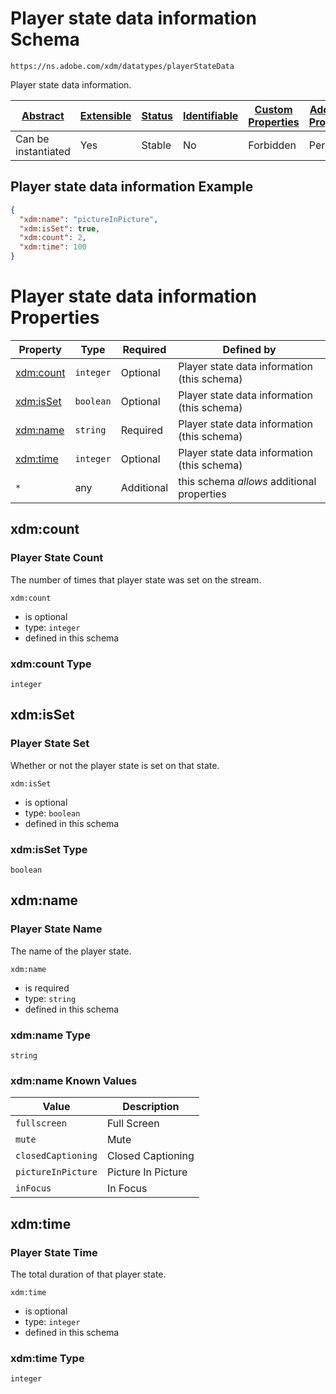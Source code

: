 
# Player state data information Schema

```
https://ns.adobe.com/xdm/datatypes/playerStateData
```

Player state data information.

| [Abstract](../../abstract.md) | [Extensible](../../extensions.md) | [Status](../../status.md) | [Identifiable](../../id.md) | [Custom Properties](../../extensions.md) | [Additional Properties](../../extensions.md) | Defined In |
|-------------------------------|-----------------------------------|---------|-----------------------------|------------------------------------------|----------------------------------------------|------------|
| Can be instantiated | Yes | Stable  | No | Forbidden | Permitted | [datatypes/playerstatedata.schema.json](datatypes/playerstatedata.schema.json) |

## Player state data information Example
```json
{
  "xdm:name": "pictureInPicture",
  "xdm:isSet": true,
  "xdm:count": 2,
  "xdm:time": 100
}
```

# Player state data information Properties

| Property | Type | Required   | Defined by |
|----------|------|------------|------------|
| [xdm:count](#xdmcount) | `integer` | Optional   | Player state data information (this schema) |
| [xdm:isSet](#xdmisset) | `boolean` | Optional   | Player state data information (this schema) |
| [xdm:name](#xdmname) | `string` | Required   | Player state data information (this schema) |
| [xdm:time](#xdmtime) | `integer` | Optional   | Player state data information (this schema) |
| `*` | any | Additional | this schema *allows* additional properties |

## xdm:count
### Player State Count

The number of times that player state was set on the stream.

`xdm:count`
* is optional
* type: `integer`
* defined in this schema

### xdm:count Type


`integer`






## xdm:isSet
### Player State Set

Whether or not the player state is set on that state.

`xdm:isSet`
* is optional
* type: `boolean`
* defined in this schema

### xdm:isSet Type


`boolean`





## xdm:name
### Player State Name

The name of the player state.

`xdm:name`
* is required
* type: `string`
* defined in this schema

### xdm:name Type


`string`



### xdm:name Known Values
| Value | Description |
|-------|-------------|
| `fullscreen` | Full Screen |
| `mute` | Mute |
| `closedCaptioning` | Closed Captioning |
| `pictureInPicture` | Picture In Picture |
| `inFocus` | In Focus |




## xdm:time
### Player State Time

The total duration of that player state.

`xdm:time`
* is optional
* type: `integer`
* defined in this schema

### xdm:time Type


`integer`





